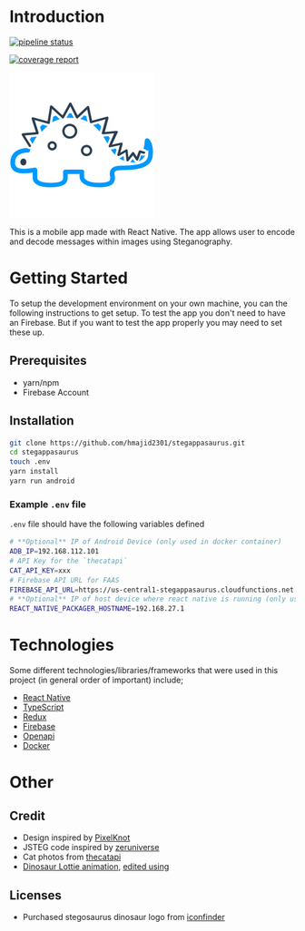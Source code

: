 # Introduction

[![pipeline status](https://gitlab.com/hmajid2301/stegappasaurus/badges/master/pipeline.svg)](https://gitlab.com/hmajid2301/stegappasaurus/commits/master)

[![coverage report](https://gitlab.com/hmajid2301/stegappasaurus/badges/master/coverage.svg)](https://gitlab.com/hmajid2301/stegappasaurus/commits/master)

![logo](src/assets/images/logo-dark.png)

This is a mobile app made with React Native. The app allows user to encode and decode messages within images using
Steganography.

# Getting Started

To setup the development environment on your own machine, you can the following instructions to get setup.
To test the app you don't need to have an Firebase. But if you want to test the app
properly you may need to set these up.

## Prerequisites

- yarn/npm
- Firebase Account

## Installation

```bash
git clone https://github.com/hmajid2301/stegappasaurus.git
cd stegappasaurus
touch .env
yarn install
yarn run android
```

### Example `.env` file

`.env` file should have the following variables defined

```bash
# **Optional** IP of Android Device (only used in docker container)
ADB_IP=192.168.112.101
# API Key for the `thecatapi`
CAT_API_KEY=xxx
# Firebase API URL for FAAS
FIREBASE_API_URL=https://us-central1-stegappasaurus.cloudfunctions.net
# **Optional** IP of host device where react native is running (only used in docker container)
REACT_NATIVE_PACKAGER_HOSTNAME=192.168.27.1
```

# Technologies

Some different technologies/libraries/frameworks that were used in this project (in general order of important) include;

- [React Native](https://facebook.github.io/react-native/)
- [TypeScript](https://www.typescriptlang.org/)
- [Redux](https://redux.js.org/)
- [Firebase](https://firebase.google.com/)
- [Openapi](https://swagger.io/specification/)
- [Docker](https://www.docker.com/)

# Other

## Credit

- Design inspired by [PixelKnot](https://play.google.com/store/apps/details?id=info.guardianproject.pixelknot)
- JSTEG code inspired by [zeruniverse](https://github.com/zeruniverse/CryptoStego)
- Cat photos from [thecatapi](https://thecatapi.com)
- [Dinosaur Lottie animation](https://lottiefiles.com/2469-dino-dance), [edited using](https://editor.lottiefiles.com/) 

## Licenses

- Purchased stegosaurus dinosaur logo from [iconfinder](https://www.iconfinder.com/icons/380124/animal_big_experience_dino_paleontology_reptile_stegosaurus_zababa_icon#size=512)

